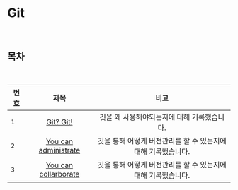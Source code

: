 # Git

<br>

## 목차

<br>

| 번호 | 제목 | 비고 |
|---|:---:|:---:|
| `1` | [Git? Git!](./Git.md) | 깃을 왜 사용해야되는지에 대해 기록했습니다.  |
| `2` | [You can administrate](./administrate.md) | 깃을 통해 어떻게 버전관리를 할 수 있는지에 대해 기록했습니다.  |
| `3` | [You can collarborate](./collarborate.md) | 깃을 통해 어떻게 버전관리를 할 수 있는지에 대해 기록했습니다.  |
